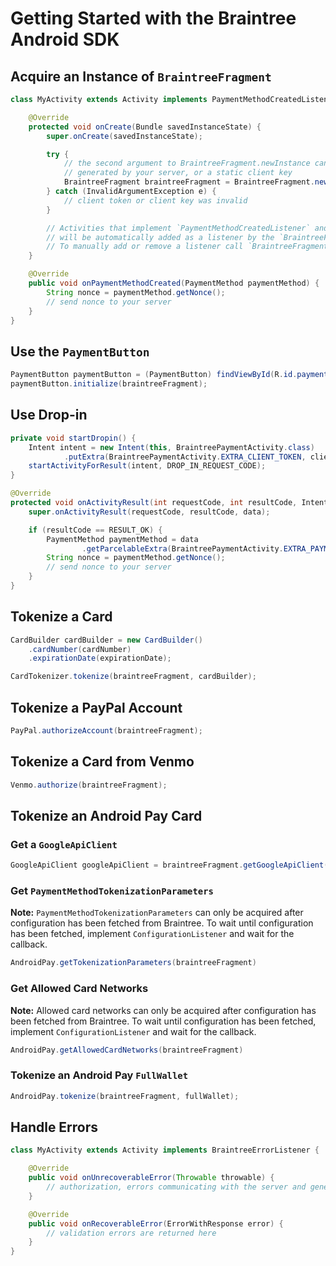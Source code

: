 # Getting Started with the Braintree Android SDK

## Acquire an Instance of `BraintreeFragment`

```java
class MyActivity extends Activity implements PaymentMethodCreatedListener {

    @Override
    protected void onCreate(Bundle savedInstanceState) {
        super.onCreate(savedInstanceState);

        try {
            // the second argument to BraintreeFragment.newInstance can either be a client token
            // generated by your server, or a static client key
            BraintreeFragment braintreeFragment = BraintreeFragment.newInstance(activity, clientToken);
        } catch (InvalidArgumentException e) {
            // client token or client key was invalid
        }

        // Activities that implement `PaymentMethodCreatedListener` and other `BraintreeListener`s
        // will be automatically added as a listener by the `BraintreeFragment`.
        // To manually add or remove a listener call `BraintreeFragment#addListener` or `BraintreeFragment#removeListener`
    }

    @Override
    public void onPaymentMethodCreated(PaymentMethod paymentMethod) {
        String nonce = paymentMethod.getNonce();
        // send nonce to your server
    }
}
```

## Use the `PaymentButton`

```java
PaymentButton paymentButton = (PaymentButton) findViewById(R.id.payment_button);
paymentButton.initialize(braintreeFragment);
```

## Use Drop-in

```java
private void startDropin() {
    Intent intent = new Intent(this, BraintreePaymentActivity.class)
            .putExtra(BraintreePaymentActivity.EXTRA_CLIENT_TOKEN, clientToken);
    startActivityForResult(intent, DROP_IN_REQUEST_CODE);
}

@Override
protected void onActivityResult(int requestCode, int resultCode, Intent data) {
    super.onActivityResult(requestCode, resultCode, data);

    if (resultCode == RESULT_OK) {
        PaymentMethod paymentMethod = data
                .getParcelableExtra(BraintreePaymentActivity.EXTRA_PAYMENT_METHOD);
        String nonce = paymentMethod.getNonce();
        // send nonce to your server
    }
}
```

## Tokenize a Card

```java
CardBuilder cardBuilder = new CardBuilder()
    .cardNumber(cardNumber)
    .expirationDate(expirationDate);

CardTokenizer.tokenize(braintreeFragment, cardBuilder);
```

## Tokenize a PayPal Account

```java
PayPal.authorizeAccount(braintreeFragment);
```

## Tokenize a Card from Venmo

```java
Venmo.authorize(braintreeFragment);
```

## Tokenize an Android Pay Card

### Get a `GoogleApiClient`

```java
GoogleApiClient googleApiClient = braintreeFragment.getGoogleApiClient();
```

### Get `PaymentMethodTokenizationParameters`

**Note:** `PaymentMethodTokenizationParameters` can only be acquired after configuration has been
fetched from Braintree. To wait until configuration has been fetched, implement `ConfigurationListener`
and wait for the callback.

```java
AndroidPay.getTokenizationParameters(braintreeFragment)
```

### Get Allowed Card Networks

**Note:** Allowed card networks can only be acquired after configuration has been
fetched from Braintree. To wait until configuration has been fetched, implement `ConfigurationListener`
and wait for the callback.

```java
AndroidPay.getAllowedCardNetworks(braintreeFragment)
```

### Tokenize an Android Pay `FullWallet`

```java
AndroidPay.tokenize(braintreeFragment, fullWallet);
```

## Handle Errors

```java
class MyActivity extends Activity implements BraintreeErrorListener {

    @Override
    public void onUnrecoverableError(Throwable throwable) {
        // authorization, errors communicating with the server and general errors are returned here
    }

    @Override
    public void onRecoverableError(ErrorWithResponse error) {
        // validation errors are returned here
    }
}
```
